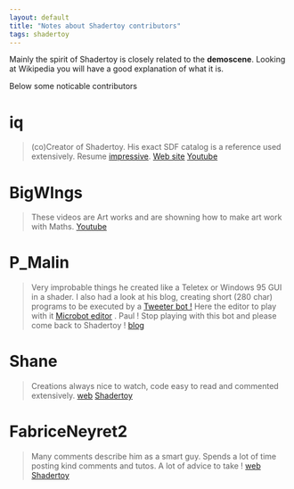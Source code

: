 ```yaml
---
layout: default
title: "Notes about Shadertoy contributors"
tags: shadertoy
---
```

Mainly the spirit of Shadertoy is closely related to the **demoscene**. Looking at Wikipedia you will have a good explanation of what it is. 

Below some noticable contributors

# iq
>(co)Creator of Shadertoy. His exact SDF catalog is a reference used extensively. Resume [impressive](https://www.iquilezles.org/personal/curri/curri.htm). 
>[Web site](https://www.iquilezles.org/)  [Youtube](https://www.youtube.com/channel/UCdmAhiG8HQDlz8uyekw4ENw)

# BigWIngs
>These videos are Art works and are showning how to make art work with Maths. 
>[Youtube](https://www.youtube.com/channel/UCcAlTqd9zID6aNX3TzwxJXg)

# P_Malin
>Very improbable things he created like a Teletex or Windows 95 GUI in a shader. 
>I also had a look at his blog, creating short (280 char) programs to be executed by a [Tweeter bot !](https://blog.mousefingers.com/post/bbc/bbc_bbcmicrobot/) Here the editor to play with it [Microbot editor](https://bbcmic.ro/) . Paul ! Stop playing with this bot and please come back to Shadertoy !
> [blog](https://blog.mousefingers.com/)

# Shane
>Creations always nice to watch, code easy to read and commented extensively. 
>[web](http://Rhomboid.com)
>[Shadertoy](https://www.shadertoy.com/user/Shane)

# FabriceNeyret2
>Many comments describe him as a smart guy. 
>Spends a lot of time posting kind comments and tutos. 
>A lot of advice to take ! 
>[web](http://evasion.imag.fr/~Fabrice.Neyret/demos/Shadertoy/) 
>[Shadertoy](https://www.shadertoy.com/user/FabriceNeyret2)
